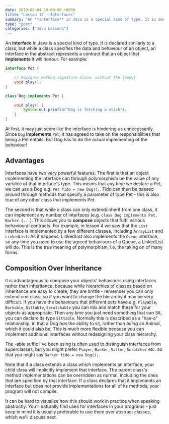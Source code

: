 ```yaml
---
date: 2019-06-04 18:00:00 +0000
title: "Lesson 12 - Interfaces"
summary: "An **interface** in Java is a special kind of type. It is declared similarly to a class, but while a class specifies the data and behaviour of an object, an interface in the abstract represents a contract that an object that **implements** it will honour."
type: "post"
categories: ["Java Lessons"]
---
```


An **interface** in Java is a special kind of type. It is declared similarly to a class, but while a class specifies the data and behaviour of an object, an interface in the abstract represents a contract that an object that **implements** it will honour. For example:

```java
interface Pet {

    // Declares method signature alone, without the {body}
    void play();
}

class Dog implements Pet {

    void play() {
        System.out.println("Dog is fetching a stick");
    }
}
```

At first, it may just seem like the interface is hindering us unnecessarily. Since `Dog` **implements** `Pet`, it has agreed to take on the responsibilities that being a Pet entails. But Dog has to do the actual implementing of the behaviour!

## Advantages

Interfaces have two very powerful features. The first is that an object implementing the interface can through polymorphism be the value of any variable of that interface's type. This means that any time we declare a Pet, we can use a Dog e.g. `Pet fido = new Dog();`. Fido can then be passed around through methods that specify a parameter of type Pet - this is also true of any other class that implements Pet.

The second is that while a class can only extend/inherit from one class, it can implement any number of interfaces (e.g. `class Dog implements Pet, Barker {...`). This allows you to **compose** objects that fulfil various behavioural contracts. For example, in lesson 4 we saw that the `List` interface is implemented by a few different classes, including `ArrayList` and `LinkedList`. As it happens, LinkedList also implements the `Queue` interface, so any time you need to use the agreed behaviours of a Queue, a LinkedList will do. This is the true meaning of polymorphism, i.e. the taking on of many forms.

## Composition Over Inheritance

It is advantageous to compose your objects' behaviours using interfaces rather than inheritance, because while hierarchies of classes based on inheritance are easy to create, they are brittle - remember you can only extend one class, so if you want to change the hierarchy it may be very difficult. If you have the behaviours that different pets have e.g. `Playable`, `Barkable`, `Sittable`, `Scratchable` you can mix and match these for your objects as appropriate. Then any time you just need something that can Sit, you can declare its type `Sittable`. Normally this is described as a "has-a" relationship, in that a Dog *has* the ability to sit, rather than *being* an Animal, which it could also be. This is much more flexible because you can implement additional interfaces without redesigning your class hierarchy.

The -able suffix I've been using is often used to distinguish interfaces from superclasses, but you might prefer `Player`, `Barker`, `Sitter`, `Scratcher` etc. so that you might say `Barker fido = new Dog();`.

Note that if a class extends a class which implements an interface, your child class will implicitly implement that interface. The parent class's method implementations can be overridden as normal, including the ones that are specified by that interface. If a class declares that it implements an interface but does not provide implementations for all of its methods, your program will not compile.

It can be hard to visualize how this should work in practice when speaking abstractly. You'll naturally find uses for interfaces in your programs - just keep in mind it is usually preferable to use them over abstract classes, which we'll discuss next.
